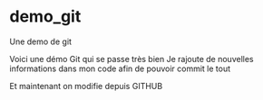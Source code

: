 # demo_git
Une demo de git

Voici une démo Git qui se passe très bien
Je rajoute de nouvelles informations dans mon code afin de pouvoir commit le tout

Et maintenant on modifie depuis GITHUB
